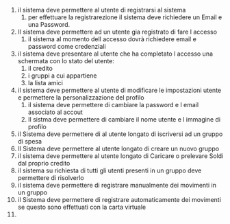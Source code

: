 1. il sistema deve permettere al utente di registrarsi al sistema
	1. per effettuare la registrarezione il sistema deve richiedere un Email e una Password.
2. Il sistema deve permettere ad un utente gia registrato di fare l accesso
	1. il sistema al momento dell accesso dovrà richiedere email e password come credenziali 
3. il sistema deve presentare al utente che ha completato l accesso una schermata con lo stato del utente:
	1. il credito 
	2. i gruppi a cui appartiene 
	3. la lista amici
4. il sistema deve  permettere al utente di modificare le impostazioni utente e permettere la personalizzazione del profilo 
	1. il sistema deve permettere di cambiare la password e l email associato al accout
	2. Il sistma deve permettere di cambiare il nome utente e l immagine di profilo
5. il Sistema deve permettere di al utente longato di iscriversi ad un gruppo di spesa
6. Il Sistema deve permettere al utente longato di creare un nuovo gruppo
7. il sistema deve permettere al utente longato di Caricare o prelevare Soldi dal proprio credito 
8. il sistema su richiesta di tutti gli utenti presenti in un gruppo deve permettere di  risolverlo
9. il sistema deve permettere di registrare manualmente dei movimenti in un gruppo
10. il Sistema deve permettere di registrare automaticamente dei movimenti se questo sono effettuati con la carta virtuale 
11. 